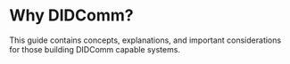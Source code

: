 # Why DIDComm?

This guide contains concepts, explanations, and important considerations for those building DIDComm capable systems.
